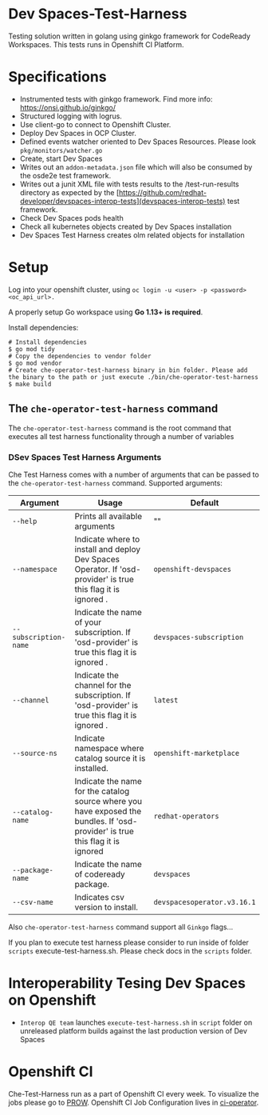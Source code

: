 # Dev Spaces-Test-Harness
Testing solution written in golang using ginkgo framework for CodeReady Workspaces. This tests runs in Openshift CI Platform. 

# Specifications
* Instrumented tests with ginkgo framework. Find more info: https://onsi.github.io/ginkgo/
* Structured logging with logrus.
* Use client-go to connect to Openshift Cluster.
* Deploy Dev Spaces in OCP Cluster.
* Defined events watcher oriented to Dev Spaces Resources. Please look `pkg/monitors/watcher.go`
* Create, start Dev Spaces
* Writes out an `addon-metadata.json` file which will also be consumed by the osde2e test framework.
* Writes out a junit XML file with tests results to the /test-run-results directory as expected
  by the [https://github.com/redhat-developer/devspaces-interop-tests](devspaces-interop-tests) test framework.
* Check Dev Spaces pods health
* Check all kubernetes objects created by Dev Spaces installation
* Dev Spaces Test Harness creates olm related objects for installation

# Setup

Log into your openshift cluster, using `oc login -u <user> -p <password> <oc_api_url>.`

A properly setup Go workspace using **Go 1.13+ is required**.

Install dependencies:
```
# Install dependencies
$ go mod tidy
# Copy the dependencies to vendor folder
$ go mod vendor
# Create che-operator-test-harness binary in bin folder. Please add the binary to the path or just execute ./bin/che-operator-test-harness
$ make build
```

## The `che-operator-test-harness` command

The `che-operator-test-harness` command is the root command that executes all test harness functionality through a number of variables

### DSev Spaces Test Harness Arguments

Che Test Harness comes with a number of arguments that can be passed to the `che-operator-test-harness` command. Supported arguments:

| Argument | Usage | Default |
| -- | -- | -- |
| `--help` | Prints all available arguments | "" |
| `--namespace` | Indicate where to install and deploy Dev Spaces Operator. If 'osd-provider' is true this flag it is ignored . | `openshift-devspaces` |
| `--subscription-name` | Indicate the name of your subscription. If 'osd-provider' is true this flag it is ignored . | `devspaces-subscription` |
| `--channel` | Indicate the channel for the subscription. If 'osd-provider' is true this flag it is ignored . | `latest` |
| `--source-ns` | Indicate namespace where catalog source it is installed. | `openshift-marketplace` |
| `--catalog-name` | Indicate the name for the catalog source where you have exposed the bundles. If 'osd-provider' is true this flag it is ignored | `redhat-operators` |
| `--package-name` | Indicate the name of codeready package. | `devspaces` |
| `--csv-name` | Indicates csv version to install. | `devspacesoperator.v3.16.1` |
Also `che-operator-test-harness` command support all ``Ginkgo`` flags...

If you plan to execute test harness please consider to run inside of folder `scripts`  execute-test-harness.sh. Please check docs in the `scripts` folder.
# Interoperability Tesing Dev Spaces on Openshift

* `Interop QE team` launches `execute-test-harness.sh` in `script` folder on unreleased platform builds against the last production version of Dev Spaces

# Openshift CI

Che-Test-Harness run as a part of Openshift CI every week. To visualize the jobs please go to [PROW](https://prow.ci.openshift.org/?job=*devspaces-interop-tests*).
Openshift CI Job Configuration lives in [ci-operator](https://github.com/openshift/release/tree/master/ci-operator/config/redhat-developer/devspaces-interop-tests).
